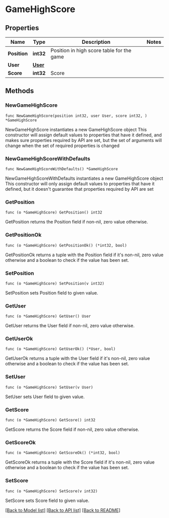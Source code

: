 # GameHighScore

## Properties

Name | Type | Description | Notes
------------ | ------------- | ------------- | -------------
**Position** | **int32** | Position in high score table for the game | 
**User** | [**User**](User.md) |  | 
**Score** | **int32** | Score | 

## Methods

### NewGameHighScore

`func NewGameHighScore(position int32, user User, score int32, ) *GameHighScore`

NewGameHighScore instantiates a new GameHighScore object
This constructor will assign default values to properties that have it defined,
and makes sure properties required by API are set, but the set of arguments
will change when the set of required properties is changed

### NewGameHighScoreWithDefaults

`func NewGameHighScoreWithDefaults() *GameHighScore`

NewGameHighScoreWithDefaults instantiates a new GameHighScore object
This constructor will only assign default values to properties that have it defined,
but it doesn't guarantee that properties required by API are set

### GetPosition

`func (o *GameHighScore) GetPosition() int32`

GetPosition returns the Position field if non-nil, zero value otherwise.

### GetPositionOk

`func (o *GameHighScore) GetPositionOk() (*int32, bool)`

GetPositionOk returns a tuple with the Position field if it's non-nil, zero value otherwise
and a boolean to check if the value has been set.

### SetPosition

`func (o *GameHighScore) SetPosition(v int32)`

SetPosition sets Position field to given value.


### GetUser

`func (o *GameHighScore) GetUser() User`

GetUser returns the User field if non-nil, zero value otherwise.

### GetUserOk

`func (o *GameHighScore) GetUserOk() (*User, bool)`

GetUserOk returns a tuple with the User field if it's non-nil, zero value otherwise
and a boolean to check if the value has been set.

### SetUser

`func (o *GameHighScore) SetUser(v User)`

SetUser sets User field to given value.


### GetScore

`func (o *GameHighScore) GetScore() int32`

GetScore returns the Score field if non-nil, zero value otherwise.

### GetScoreOk

`func (o *GameHighScore) GetScoreOk() (*int32, bool)`

GetScoreOk returns a tuple with the Score field if it's non-nil, zero value otherwise
and a boolean to check if the value has been set.

### SetScore

`func (o *GameHighScore) SetScore(v int32)`

SetScore sets Score field to given value.



[[Back to Model list]](../README.md#documentation-for-models) [[Back to API list]](../README.md#documentation-for-api-endpoints) [[Back to README]](../README.md)



